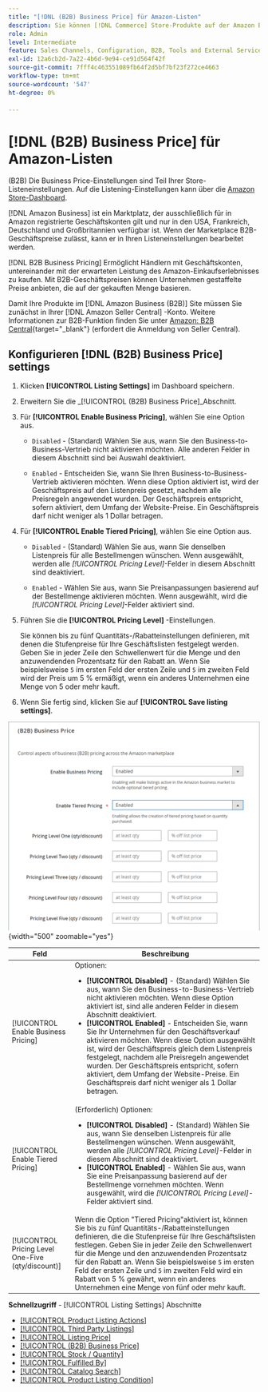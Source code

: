```yaml
---
title: "[!DNL (B2B) Business Price] für Amazon-Listen"
description: Sie können [!DNL Commerce] Store-Produkte auf der Amazon Business-Site (B2B), indem Sie Unternehmen in Ihrer Amazon aktivieren [!DNL Seller Central] -Konto.
role: Admin
level: Intermediate
feature: Sales Channels, Configuration, B2B, Tools and External Services, Merchandising, Integration
exl-id: 12a6cb2d-7a22-4b6d-9e94-ce91d564f42f
source-git-commit: 7fff4c463551089fb64f2d5bf7bf23f272ce4663
workflow-type: tm+mt
source-wordcount: '547'
ht-degree: 0%

---
```


# [!DNL (B2B) Business Price] für Amazon-Listen

(B2B) Die Business Price-Einstellungen sind Teil Ihrer Store-Listeneinstellungen. Auf die Listening-Einstellungen kann über die [Amazon Store-Dashboard](./amazon-store-dashboard.md).

[!DNL Amazon Business] ist ein Marktplatz, der ausschließlich für in Amazon registrierte Geschäftskonten gilt und nur in den USA, Frankreich, Deutschland und Großbritannien verfügbar ist. Wenn der Marketplace B2B-Geschäftspreise zulässt, kann er in Ihren Listeneinstellungen bearbeitet werden.

[!DNL B2B Business Pricing] Ermöglicht Händlern mit Geschäftskonten, untereinander mit der erwarteten Leistung des Amazon-Einkaufserlebnisses zu kaufen. Mit B2B-Geschäftspreisen können Unternehmen gestaffelte Preise anbieten, die auf der gekauften Menge basieren.

Damit Ihre Produkte im [!DNL Amazon Business (B2B)] Site müssen Sie zunächst in Ihrer [!DNL Amazon Seller Central] -Konto. Weitere Informationen zur B2B-Funktion finden Sie unter [Amazon: B2B Central](https://sellercentral.amazon.com/gp/help/G202161480/){target="_blank"} (erfordert die Anmeldung von Seller Central).

## Konfigurieren [!DNL (B2B) Business Price] settings

1. Klicken **[!UICONTROL Listing Settings]** im Dashboard speichern.

1. Erweitern Sie die _[!UICONTROL (B2B) Business Price]_Abschnitt.

1. Für **[!UICONTROL Enable Business Pricing]**, wählen Sie eine Option aus.

   - `Disabled` - (Standard) Wählen Sie aus, wann Sie den Business-to-Business-Vertrieb nicht aktivieren möchten. Alle anderen Felder in diesem Abschnitt sind bei Auswahl deaktiviert.

   - `Enabled` - Entscheiden Sie, wann Sie Ihren Business-to-Business-Vertrieb aktivieren möchten. Wenn diese Option aktiviert ist, wird der Geschäftspreis auf den Listenpreis gesetzt, nachdem alle Preisregeln angewendet wurden. Der Geschäftspreis entspricht, sofern aktiviert, dem Umfang der Website-Preise. Ein Geschäftspreis darf nicht weniger als 1 Dollar betragen.

1. Für **[!UICONTROL Enable Tiered Pricing]**, wählen Sie eine Option aus.

   - `Disabled` - (Standard) Wählen Sie aus, wann Sie denselben Listenpreis für alle Bestellmengen wünschen. Wenn ausgewählt, werden alle _[!UICONTROL Pricing Level]_-Felder in diesem Abschnitt sind deaktiviert.

   - `Enabled` - Wählen Sie aus, wann Sie Preisanpassungen basierend auf der Bestellmenge aktivieren möchten. Wenn ausgewählt, wird die _[!UICONTROL Pricing Level]_-Felder aktiviert sind.

1. Führen Sie die **[!UICONTROL Pricing Level]** -Einstellungen.

   Sie können bis zu fünf Quantitäts-/Rabatteinstellungen definieren, mit denen die Stufenpreise für Ihre Geschäftslisten festgelegt werden. Geben Sie in jeder Zeile den Schwellenwert für die Menge und den anzuwendenden Prozentsatz für den Rabatt an. Wenn Sie beispielsweise `5` im ersten Feld der ersten Zeile und `5` im zweiten Feld wird der Preis um 5 % ermäßigt, wenn ein anderes Unternehmen eine Menge von 5 oder mehr kauft.

1. Wenn Sie fertig sind, klicken Sie auf **[!UICONTROL Save listing settings]**.

![Amazon Business Pricing (B2B)](assets/amazon-business-pricing.png){width="500" zoomable="yes"}

| Feld | Beschreibung |
|----------------------------------------------------|------------------------------------------------------------------------------------------------------------------------------------------------------------------------------------------------------------------------------------------------------------------------------------------------------------------------------------------------------------------------------------------------------------------------------------------------------------------------------------------------------------------------|
| [!UICONTROL Enable Business Pricing] | Optionen: <ul><li>**[!UICONTROL Disabled]** - (Standard) Wählen Sie aus, wann Sie den Business-to-Business-Vertrieb nicht aktivieren möchten. Wenn diese Option aktiviert ist, sind alle anderen Felder in diesem Abschnitt deaktiviert.</li><li>**[!UICONTROL Enabled]** - Entscheiden Sie, wann Sie Ihr Unternehmen für den Geschäftsverkauf aktivieren möchten. Wenn diese Option ausgewählt ist, wird der Geschäftspreis gleich dem Listenpreis festgelegt, nachdem alle Preisregeln angewendet wurden. Der Geschäftspreis entspricht, sofern aktiviert, dem Umfang der Website-Preise. Ein Geschäftspreis darf nicht weniger als 1 Dollar betragen.</li></ul> |
| [!UICONTROL Enable Tiered Pricing] | (Erforderlich) Optionen: <ul><li>**[!UICONTROL Disabled]** - (Standard) Wählen Sie aus, wann Sie denselben Listenpreis für alle Bestellmengen wünschen. Wenn ausgewählt, werden alle _[!UICONTROL Pricing Level]_-Felder in diesem Abschnitt sind deaktiviert.</li><li>**[!UICONTROL Enabled]** - Wählen Sie aus, wann Sie eine Preisanpassung basierend auf der Bestellmenge vornehmen möchten. Wenn ausgewählt, wird die _[!UICONTROL Pricing Level]_-Felder aktiviert sind.</li></ul> |
| [!UICONTROL Pricing Level One-Five (qty/discount)] | Wenn die Option &quot;Tiered Pricing&quot;aktiviert ist, können Sie bis zu fünf Quantitäts-/Rabatteinstellungen definieren, die die Stufenpreise für Ihre Geschäftslisten festlegen. Geben Sie in jeder Zeile den Schwellenwert für die Menge und den anzuwendenden Prozentsatz für den Rabatt an. Wenn Sie beispielsweise `5` im ersten Feld der ersten Zeile und `5` im zweiten Feld wird ein Rabatt von 5 % gewährt, wenn ein anderes Unternehmen eine Menge von fünf oder mehr kauft. |

**Schnellzugriff** - [!UICONTROL Listing Settings] Abschnitte

- [[!UICONTROL Product Listing Actions]](./product-listing-actions.md)
- [[!UICONTROL Third Party Listings]](./third-party-listing-settings.md)
- [[!UICONTROL Listing Price]](./listing-price.md)
- [[!UICONTROL (B2B) Business Price]](./business-pricing.md)
- [[!UICONTROL Stock / Quantity]](./stock-quantity.md)
- [[!UICONTROL Fulfilled By]](./fulfilled-by.md)
- [[!UICONTROL Catalog Search]](./catalog-search.md)
- [[!UICONTROL Product Listing Condition]](./product-listing-condition.md)
